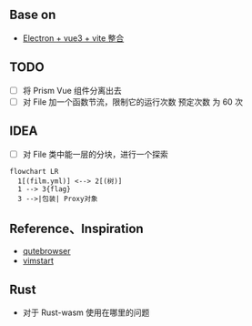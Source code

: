 ## Base on
  - [Electron + vue3 + vite 整合](https://www.jianshu.com/p/ee5ec23d4716)


## TODO
  - [ ] 将 Prism Vue 组件分离出去
  - [ ] 对 File 加一个函数节流，限制它的运行次数 预定次数 为 60 次

## IDEA
  - [ ] 对 File 类中能一层的分块，进行一个探索
  ```mermaid
flowchart LR
    1[(film.yml)] <--> 2[(树)]
    1 --> 3{flag}
    3 -->|包装| Proxy对象
  ```

## Reference、Inspiration
  - [qutebrowser](https://qutebrowser.org/)
  - [vimstart](https://github.com/okitavera/vimstart)


## Rust
  - 对于 Rust-wasm 使用在哪里的问题

